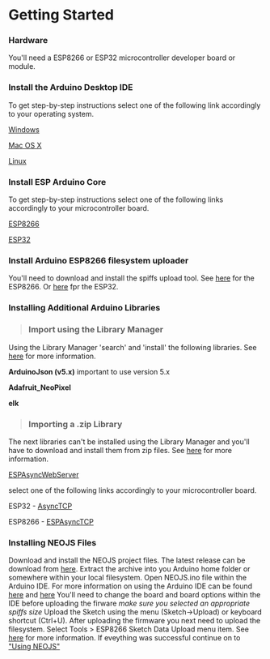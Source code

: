 # Getting Started

### Hardware
You'll need a ESP8266 or ESP32 microcontroller developer board or module.

### Install the Arduino Desktop IDE
To get step-by-step instructions select one of the following link accordingly to your operating system.

[Windows](https://www.arduino.cc/en/Guide/Windows)

[Mac OS X](https://www.arduino.cc/en/Guide/MacOSX)

[Linux](https://www.arduino.cc/en/Guide/Linux)

### Install ESP Arduino Core 
To get step-by-step instructions select one of the following links accordingly to your microcontroller board.

[ESP8266](https://arduino-esp8266.readthedocs.io/en/2.6.3/installing.html#instructions)

[ESP32](https://github.com/espressif/arduino-esp32/blob/master/docs/arduino-ide/boards_manager.md)

### Install Arduino ESP8266 filesystem uploader
You'll need to download and install the spiffs upload tool. See [here](https://github.com/esp8266/arduino-esp8266fs-plugin/blob/master/README.md) for the ESP8266. Or [here](https://github.com/me-no-dev/arduino-esp32fs-plugin) fpr the ESP32.
### Installing Additional Arduino Libraries

> ### Import using the Library Manager

Using the Library Manager 'search' and 'install' the following libraries. See [here](https://www.arduino.cc/en/Guide/Libraries) for more information.

**ArduinoJson (v5.x)** important to use version 5.x

**Adafruit_NeoPixel**

**elk**

> ### Importing a .zip Library

The next libraries can't be installed using the Library Manager and you'll have to download and install them from zip files. See [here]() for more information.

[ESPAsyncWebServer](https://github.com/me-no-dev/ESPAsyncWebServer/archive/master.zip)

select one of the following links accordingly to your microcontroller board.

ESP32   - [AsyncTCP](https://github.com/me-no-dev/AsyncTCP/archive/master.zip)

ESP8266 - [ESPAsyncTCP](https://github.com/me-no-dev/ESPAsyncTCP/archive/master.zip)

### Installing NEOJS Files
Download and install the NEOJS project files. The latest release can be download from [here](https://github.com/MelodyToys/NEOJS/releases). Extract the archive into you Arduino home folder or somewhere within your local filesystem. Open NEOJS.ino file within the Arduino IDE. For more information on using the Arduino IDE can be found [here](https://www.arduino.cc/en/Tutorial/Foundations) and [here](https://www.arduino.cc/en/Guide/Environment) You'll need to change the board and board options within the IDE before uploading the firware *make sure you selected an appropriate spiffs size* Upload the Sketch using the menu (Sketch->Upload) or keyboard shortcut (Ctrl+U). After uploading the firmware you next need to upload the filesystem. Select Tools > ESP8266 Sketch Data Upload menu item. See [here](https://github.com/esp8266/arduino-esp8266fs-plugin/blob/master/README.md#usage) for more information. If eveything was successful continue on to ["Using NEOJS"](https://github.com/MelodyToys/NEOJS/blob/master/UsingNEOJS.md)





